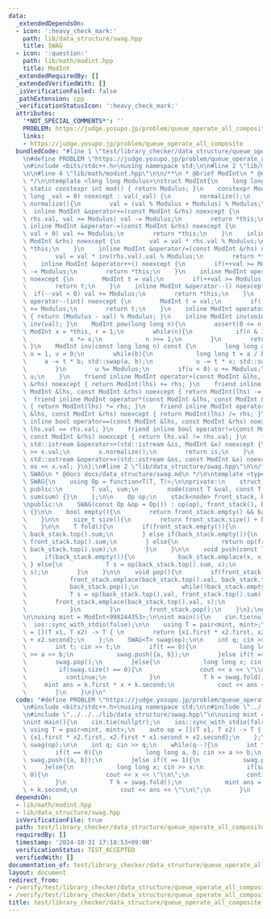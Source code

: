 ```yaml
---
data:
  _extendedDependsOn:
  - icon: ':heavy_check_mark:'
    path: lib/data_structure/swag.hpp
    title: SWAG
  - icon: ':question:'
    path: lib/math/modint.hpp
    title: ModInt
  _extendedRequiredBy: []
  _extendedVerifiedWith: []
  _isVerificationFailed: false
  _pathExtension: cpp
  _verificationStatusIcon: ':heavy_check_mark:'
  attributes:
    '*NOT_SPECIAL_COMMENTS*': ''
    PROBLEM: https://judge.yosupo.jp/problem/queue_operate_all_composite
    links:
    - https://judge.yosupo.jp/problem/queue_operate_all_composite
  bundledCode: "#line 1 \"test/library_checker/data_structure/queue_operate_all_composite.test.cpp\"\
    \n#define PROBLEM \"https://judge.yosupo.jp/problem/queue_operate_all_composite\"\
    \n#include <bits/stdc++.h>\nusing namespace std;\n\n#line 2 \"lib/math/modint.hpp\"\
    \n\n#line 4 \"lib/math/modint.hpp\"\n\n/**\n * @brief ModInt\n * @docs docs/math/modint.md\n\
    \ */\n\ntemplate <long long Modulus>\nstruct ModInt{\n    long long val;\n   \
    \ static constexpr int mod() { return Modulus; }\n    constexpr ModInt(const long\
    \ long _val = 0) noexcept : val(_val) {\n        normalize();\n    }\n    void\
    \ normalize(){\n        val = (val % Modulus + Modulus) % Modulus;\n    }\n  \
    \  inline ModInt &operator+=(const ModInt &rhs) noexcept {\n        if(val +=\
    \ rhs.val, val >= Modulus) val -= Modulus;\n        return *this;\n    }\n   \
    \ inline ModInt &operator-=(const ModInt &rhs) noexcept {\n        if(val -= rhs.val,\
    \ val < 0) val += Modulus;\n        return *this;\n    }\n    inline ModInt &operator*=(const\
    \ ModInt &rhs) noexcept {\n        val = val * rhs.val % Modulus;\n        return\
    \ *this;\n    }\n    inline ModInt &operator/=(const ModInt &rhs) noexcept {\n\
    \        val = val * inv(rhs.val).val % Modulus;\n        return *this;\n    }\n\
    \    inline ModInt &operator++() noexcept {\n        if(++val >= Modulus) val\
    \ -= Modulus;\n        return *this;\n    }\n    inline ModInt operator++(int)\
    \ noexcept {\n        ModInt t = val;\n        if(++val >= Modulus) val -= Modulus;\n\
    \        return t;\n    }\n    inline ModInt &operator--() noexcept {\n      \
    \  if(--val < 0) val += Modulus;\n        return *this;\n    }\n    inline ModInt\
    \ operator--(int) noexcept {\n        ModInt t = val;\n        if(--val < 0) val\
    \ += Modulus;\n        return t;\n    }\n    inline ModInt operator-() const noexcept\
    \ { return (Modulus - val) % Modulus; }\n    inline ModInt inv(void) const { return\
    \ inv(val); }\n    ModInt pow(long long n){\n        assert(0 <= n);\n       \
    \ ModInt x = *this, r = 1;\n        while(n){\n            if(n & 1) r *= x;\n\
    \            x *= x;\n            n >>= 1;\n        }\n        return r;\n   \
    \ }\n    ModInt inv(const long long n) const {\n        long long a = n, b = Modulus,\
    \ u = 1, v = 0;\n        while(b){\n            long long t = a / b;\n       \
    \     a -= t * b; std::swap(a, b);\n            u -= t * v; std::swap(u, v);\n\
    \        }\n        u %= Modulus;\n        if(u < 0) u += Modulus;\n        return\
    \ u;\n    }\n    friend inline ModInt operator+(const ModInt &lhs, const ModInt\
    \ &rhs) noexcept { return ModInt(lhs) += rhs; }\n    friend inline ModInt operator-(const\
    \ ModInt &lhs, const ModInt &rhs) noexcept { return ModInt(lhs) -= rhs; }\n  \
    \  friend inline ModInt operator*(const ModInt &lhs, const ModInt &rhs) noexcept\
    \ { return ModInt(lhs) *= rhs; }\n    friend inline ModInt operator/(const ModInt\
    \ &lhs, const ModInt &rhs) noexcept { return ModInt(lhs) /= rhs; }\n    friend\
    \ inline bool operator==(const ModInt &lhs, const ModInt &rhs) noexcept { return\
    \ lhs.val == rhs.val; }\n    friend inline bool operator!=(const ModInt &lhs,\
    \ const ModInt &rhs) noexcept { return lhs.val != rhs.val; }\n    friend inline\
    \ std::istream &operator>>(std::istream &is, ModInt &x) noexcept {\n        is\
    \ >> x.val;\n        x.normalize();\n        return is;\n    }\n    friend inline\
    \ std::ostream &operator<<(std::ostream &os, const ModInt &x) noexcept { return\
    \ os << x.val; }\n};\n#line 2 \"lib/data_structure/swag.hpp\"\n\n/**\n * @brief\
    \ SWAG\n * @docs docs/data_structure/swag.md\n */\n\ntemplate <typename T>\nstruct\
    \ SWAG{\n    using Op = function<T(T, T)>;\n\nprivate:\n    struct node{\n   \
    \ public:\n        T val, sum;\n        node(const T &val, const T &sum) : val(val),\
    \ sum(sum) {}\n    };\n\n    Op op;\n    stack<node> front_stack, back_stack;\n\
    \npublic:\n    SWAG(const Op &op = Op()) : op(op), front_stack(), back_stack()\
    \ {}\n\n    bool empty(){\n        return front_stack.empty() && back_stack.empty();\n\
    \    }\n\n    size_t size(){\n        return front_stack.size() + back_stack.size();\n\
    \    }\n\n    T fold(){\n        if(front_stack.empty()){\n            return\
    \ back_stack.top().sum;\n        } else if(back_stack.empty()){\n            return\
    \ front_stack.top().sum;\n        } else{\n            return op(front_stack.top().sum,\
    \ back_stack.top().sum);\n        }\n    }\n\n    void push(const T &x){\n   \
    \     if(back_stack.empty()){\n            back_stack.emplace(x, x);\n       \
    \ } else{\n            T s = op(back_stack.top().sum, x);\n            back_stack.emplace(x,\
    \ s);\n        }\n    }\n\n    void pop(){\n        if(front_stack.empty()){\n\
    \            front_stack.emplace(back_stack.top().val, back_stack.top().val);\n\
    \            back_stack.pop();\n            while(!back_stack.empty()){\n    \
    \            T s = op(back_stack.top().val, front_stack.top().sum);\n        \
    \        front_stack.emplace(back_stack.top().val, s);\n                back_stack.pop();\n\
    \            }\n        }\n        front_stack.pop();\n    }\n};\n#line 7 \"test/library_checker/data_structure/queue_operate_all_composite.test.cpp\"\
    \n\nusing mint = ModInt<998244353>;\n\nint main(){\n    cin.tie(nullptr);\n  \
    \  ios::sync_with_stdio(false);\n\n    using T = pair<mint, mint>;\n    auto op\
    \ = [](T x1, T x2) -> T { \n        return {x1.first * x2.first, x2.first * x1.second\
    \ + x2.second};\n    };\n    SWAG<T> swag(op);\n\n    int q; cin >> q;\n    while(q--){\n\
    \        int t; cin >> t;\n        if(t == 0){\n            long long a, b; cin\
    \ >> a >> b;\n            swag.push({a, b});\n        }else if(t == 1){\n    \
    \        swag.pop();\n        }else{\n            long long x; cin >> x;\n   \
    \         if(swag.size() == 0){\n                cout << x << \"\\n\";\n     \
    \           continue;\n            }\n            T k = swag.fold();\n       \
    \     mint ans = k.first * x + k.second;\n            cout << ans << \"\\n\";\n\
    \        }\n    }\n}\n"
  code: "#define PROBLEM \"https://judge.yosupo.jp/problem/queue_operate_all_composite\"\
    \n#include <bits/stdc++.h>\nusing namespace std;\n\n#include \"../../../lib/math/modint.hpp\"\
    \n#include \"../../../lib/data_structure/swag.hpp\"\n\nusing mint = ModInt<998244353>;\n\
    \nint main(){\n    cin.tie(nullptr);\n    ios::sync_with_stdio(false);\n\n   \
    \ using T = pair<mint, mint>;\n    auto op = [](T x1, T x2) -> T { \n        return\
    \ {x1.first * x2.first, x2.first * x1.second + x2.second};\n    };\n    SWAG<T>\
    \ swag(op);\n\n    int q; cin >> q;\n    while(q--){\n        int t; cin >> t;\n\
    \        if(t == 0){\n            long long a, b; cin >> a >> b;\n           \
    \ swag.push({a, b});\n        }else if(t == 1){\n            swag.pop();\n   \
    \     }else{\n            long long x; cin >> x;\n            if(swag.size() ==\
    \ 0){\n                cout << x << \"\\n\";\n                continue;\n    \
    \        }\n            T k = swag.fold();\n            mint ans = k.first * x\
    \ + k.second;\n            cout << ans << \"\\n\";\n        }\n    }\n}"
  dependsOn:
  - lib/math/modint.hpp
  - lib/data_structure/swag.hpp
  isVerificationFile: true
  path: test/library_checker/data_structure/queue_operate_all_composite.test.cpp
  requiredBy: []
  timestamp: '2024-10-31 17:18:53+09:00'
  verificationStatus: TEST_ACCEPTED
  verifiedWith: []
documentation_of: test/library_checker/data_structure/queue_operate_all_composite.test.cpp
layout: document
redirect_from:
- /verify/test/library_checker/data_structure/queue_operate_all_composite.test.cpp
- /verify/test/library_checker/data_structure/queue_operate_all_composite.test.cpp.html
title: test/library_checker/data_structure/queue_operate_all_composite.test.cpp
---
```

